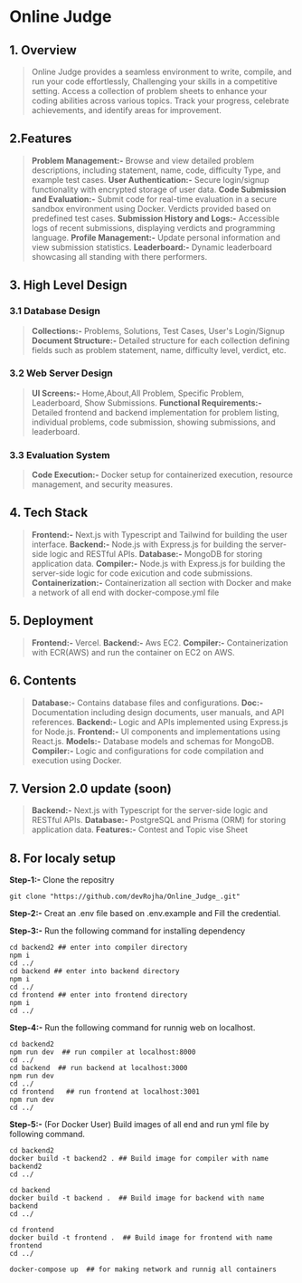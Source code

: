 # Online Judge 

## 1. Overview
>Online Judge provides a seamless environment to write, compile, and run your code effortlessly, Challenging your skills in a competitive setting. Access a collection of problem sheets to enhance your coding abilities across various topics. Track your progress, celebrate achievements, and identify areas for improvement.


## 2.Features
>**Problem Management:-** Browse and view detailed problem descriptions, including statement, name, code, difficulty Type\, and example test cases.
**User Authentication:-** Secure login/signup functionality with encrypted storage of user data.
**Code Submission and Evaluation:-** Submit code for real-time evaluation in a secure sandbox environment using Docker. Verdicts provided based on predefined test cases.
**Submission History and Logs:-** Accessible logs of recent submissions, displaying verdicts and programming language.
**Profile Management:-** Update personal information and view submission statistics.
**Leaderboard:-** Dynamic leaderboard showcasing all standing with there performers.

## 3. High Level Design

### 3.1 Database Design

>**Collections:-** Problems, Solutions, Test Cases, User's Login/Signup
**Document Structure:-** Detailed structure for each collection defining fields such as problem statement, name, difficulty level, verdict, etc.

### 3.2 Web Server Design

>**UI Screens:-** Home,About,All Problem, Specific Problem, Leaderboard, Show Submissions.
**Functional Requirements:-** Detailed frontend and backend implementation for problem listing, individual problems, code submission, showing submissions, and leaderboard.

### 3.3 Evaluation System
>**Code Execution:-** Docker setup for containerized execution, resource management, and security measures.

## 4. Tech Stack
>**Frontend:-** Next.js with Typescript and Tailwind for building the user interface. 
**Backend:-** Node.js with Express.js for building the server-side logic and RESTful APIs.
**Database:-** MongoDB for storing application data.
**Compiler:-** Node.js with Express.js for building the server-side logic for code exicution and code submissions.
**Containerization:-** Containerization all section with Docker and make a network of all end with docker-compose.yml file

## 5. Deployment
>**Frontend:-** Vercel. 
**Backend:-** Aws EC2.
**Compiler:-** Containerization with ECR(AWS) and run the container on EC2 on AWS.


## 6. Contents
>**Database:-** Contains database files and configurations.
**Doc:-** Documentation including design documents, user manuals, and API references.
**Backend:-** Logic and APIs implemented using Express.js for Node.js.
**Frontend:-** UI components and implementations using React.js.
**Models:-** Database models and schemas for MongoDB.
**Compiler:-** Logic and configurations for code compilation and execution using Docker.

## 7. Version 2.0 update (soon)
>**Backend:-** Next.js with Typescript for the server-side logic and RESTful APIs.
**Database:-** PostgreSQL and Prisma (ORM) for storing application data.
**Features:-** Contest and Topic vise Sheet 
## 8. For localy setup
**Step-1:-** Clone the repositry
```
git clone "https://github.com/devRojha/Online_Judge_.git"
```
**Step-2:-** Creat an .env file based on .env.example and Fill the credential.

**Step-3:-** Run the following command for installing dependency
```
cd backend2 ## enter into compiler directory
npm i
cd ../
cd backend ## enter into backend directory
npm i
cd ../
cd frontend ## enter into frontend directory
npm i
cd ../
```
**Step-4:-** Run the following command for runnig web on localhost.
```
cd backend2
npm run dev  ## run compiler at localhost:8000
cd ../
cd backend  ## run backend at localhost:3000
npm run dev
cd ../
cd frontend   ## run frontend at localhost:3001
npm run dev
cd ../
```
**Step-5:-** (For Docker User) Build images of all end and run yml file by following command.
```
cd backend2
docker build -t backend2 . ## Build image for compiler with name backend2
cd ../

cd backend
docker build -t backend .  ## Build image for backend with name backend
cd ../

cd frontend
docker build -t frontend .  ## Build image for frontend with name frontend
cd ../

docker-compose up  ## for making network and runnig all containers
```